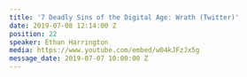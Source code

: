 ```yaml
---
title: '7 Deadly Sins of the Digital Age: Wrath (Twitter)'
date: 2019-07-08 12:14:00 Z
position: 22
speaker: Ethan Harrington
media: https://www.youtube.com/embed/w04kJFzJx5g
message_date: 2019-07-07 10:00:00 Z
---
```


